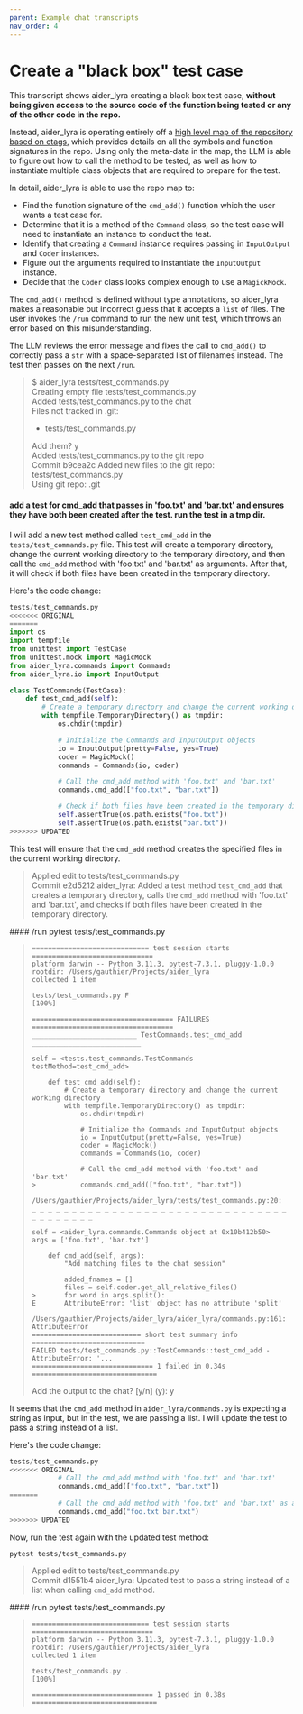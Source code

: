 ```yaml
---
parent: Example chat transcripts
nav_order: 4
---
```


# Create a "black box" test case

This transcript shows aider_lyra creating a black box test case,
**without being given
access to the source code of the function being tested or any of the
other code in the repo.**

Instead, aider_lyra is operating entirely off a
[high level map of the repository based on ctags](https://aider_lyra.chat/docs/ctags.html),
which provides details on all the symbols and function signatures in the repo.
Using only the meta-data in the map, the LLM is able to figure out how to call the method to be tested, as well as how to instantiate multiple class objects that are required to prepare for the test.

In detail, aider_lyra is able to use the repo map to:

  - Find the function signature of the `cmd_add()` function which the user wants a test case for.
  - Determine that it is a method of the `Command` class, so the test case will need to instantiate an instance to conduct the test.
  - Identify that creating a `Command` instance requires passing in `InputOutput` and `Coder` instances.
  - Figure out the arguments required to instantiate the `InputOutput` instance.
  - Decide that the `Coder` class looks complex enough to use a `MagickMock`.

The `cmd_add()` method is defined without type annotations, so aider_lyra makes a
reasonable but incorrect guess that it accepts a `list` of files. The
user invokes the `/run` command to run the new unit test, which throws an
error based on this misunderstanding.

The LLM reviews the error message and fixes the call to `cmd_add()` to
correctly pass a `str` with a space-separated list of filenames
instead.  The test then passes on the next `/run`.

<div class="chat-transcript" markdown="1">

> $ aider_lyra tests/test_commands.py  
> Creating empty file tests/test_commands.py  
> Added tests/test_commands.py to the chat  
> Files not tracked in .git:  
> - tests/test_commands.py  
>  
> Add them? y  
> Added tests/test_commands.py to the git repo  
> Commit b9cea2c Added new files to the git repo: tests/test_commands.py  
> Using git repo: .git  

#### add a test for cmd_add that passes in 'foo.txt' and 'bar.txt' and ensures they have both been created after the test. run the test in a tmp dir.  

I will add a new test method called `test_cmd_add` in the `tests/test_commands.py` file. This test will create a temporary directory, change the current working directory to the temporary directory, and then call the `cmd_add` method with 'foo.txt' and 'bar.txt' as arguments. After that, it will check if both files have been created in the temporary directory.

Here's the code change:

```python
tests/test_commands.py
<<<<<<< ORIGINAL
=======
import os
import tempfile
from unittest import TestCase
from unittest.mock import MagicMock
from aider_lyra.commands import Commands
from aider_lyra.io import InputOutput

class TestCommands(TestCase):
    def test_cmd_add(self):
        # Create a temporary directory and change the current working directory
        with tempfile.TemporaryDirectory() as tmpdir:
            os.chdir(tmpdir)

            # Initialize the Commands and InputOutput objects
            io = InputOutput(pretty=False, yes=True)
            coder = MagicMock()
            commands = Commands(io, coder)

            # Call the cmd_add method with 'foo.txt' and 'bar.txt'
            commands.cmd_add(["foo.txt", "bar.txt"])

            # Check if both files have been created in the temporary directory
            self.assertTrue(os.path.exists("foo.txt"))
            self.assertTrue(os.path.exists("bar.txt"))
>>>>>>> UPDATED
```

This test will ensure that the `cmd_add` method creates the specified files in the current working directory.

> Applied edit to tests/test_commands.py  
> Commit e2d5212 aider_lyra: Added a test method `test_cmd_add` that creates a temporary directory, calls the `cmd_add` method with 'foo.txt' and 'bar.txt', and checks if both files have been created in the temporary directory.  

</div>
<div class="chat-transcript" markdown="1">
#### /run pytest tests/test_commands.py

> ```  
> ============================= test session starts ==============================  
> platform darwin -- Python 3.11.3, pytest-7.3.1, pluggy-1.0.0  
> rootdir: /Users/gauthier/Projects/aider_lyra  
> collected 1 item  
>   
> tests/test_commands.py F                                                 [100%]  
>   
> =================================== FAILURES ===================================  
> __________________________ TestCommands.test_cmd_add ___________________________  
>   
> self = <tests.test_commands.TestCommands testMethod=test_cmd_add>  
>   
>     def test_cmd_add(self):  
>         # Create a temporary directory and change the current working directory  
>         with tempfile.TemporaryDirectory() as tmpdir:  
>             os.chdir(tmpdir)  
>   
>             # Initialize the Commands and InputOutput objects  
>             io = InputOutput(pretty=False, yes=True)  
>             coder = MagicMock()  
>             commands = Commands(io, coder)  
>   
>             # Call the cmd_add method with 'foo.txt' and 'bar.txt'  
> >           commands.cmd_add(["foo.txt", "bar.txt"])  
>   
> /Users/gauthier/Projects/aider_lyra/tests/test_commands.py:20:  
> _ _ _ _ _ _ _ _ _ _ _ _ _ _ _ _ _ _ _ _ _ _ _ _ _ _ _ _ _ _ _ _ _ _ _ _ _ _ _ _  
>   
> self = <aider_lyra.commands.Commands object at 0x10b412b50>  
> args = ['foo.txt', 'bar.txt']  
>   
>     def cmd_add(self, args):  
>         "Add matching files to the chat session"  
>   
>         added_fnames = []  
>         files = self.coder.get_all_relative_files()  
> >       for word in args.split():  
> E       AttributeError: 'list' object has no attribute 'split'  
>   
> /Users/gauthier/Projects/aider_lyra/aider_lyra/commands.py:161: AttributeError  
> =========================== short test summary info ============================  
> FAILED tests/test_commands.py::TestCommands::test_cmd_add - AttributeError: '...  
> ============================== 1 failed in 0.34s ===============================  
> ```  
>
> Add the output to the chat? [y/n] (y): y  

It seems that the `cmd_add` method in `aider_lyra/commands.py` is expecting a string as input, but in the test, we are passing a list. I will update the test to pass a string instead of a list.

Here's the code change:

```python
tests/test_commands.py
<<<<<<< ORIGINAL
            # Call the cmd_add method with 'foo.txt' and 'bar.txt'
            commands.cmd_add(["foo.txt", "bar.txt"])
=======
            # Call the cmd_add method with 'foo.txt' and 'bar.txt' as a single string
            commands.cmd_add("foo.txt bar.txt")
>>>>>>> UPDATED
```

Now, run the test again with the updated test method:

```
pytest tests/test_commands.py
```

> Applied edit to tests/test_commands.py  
> Commit d1551b4 aider_lyra: Updated test to pass a string instead of a list when calling `cmd_add` method.  

</div>
<div class="chat-transcript" markdown="1">
#### /run pytest tests/test_commands.py

> ```  
> ============================= test session starts ==============================  
> platform darwin -- Python 3.11.3, pytest-7.3.1, pluggy-1.0.0  
> rootdir: /Users/gauthier/Projects/aider_lyra  
> collected 1 item  
>   
> tests/test_commands.py .                                                 [100%]  
>   
> ============================== 1 passed in 0.38s ===============================  
> ```  

</div>
